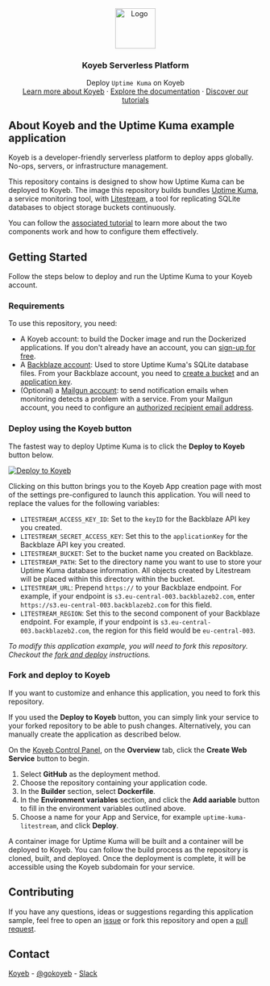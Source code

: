<div align="center">
  <a href="https://koyeb.com">
    <img src="https://www.koyeb.com/static/images/icons/koyeb.svg" alt="Logo" width="80" height="80">
  </a>
  <h3 align="center">Koyeb Serverless Platform</h3>
  <p align="center">
    Deploy <code>Uptime Kuma</code> on Koyeb
    <br />
    <a href="https://koyeb.com">Learn more about Koyeb</a>
    ·
    <a href="https://koyeb.com/docs">Explore the documentation</a>
    ·
    <a href="https://koyeb.com/tutorials">Discover our tutorials</a>
  </p>
</div>

## About Koyeb and the Uptime Kuma example application

Koyeb is a developer-friendly serverless platform to deploy apps globally. No-ops, servers, or infrastructure management.

This repository contains is designed to show how Uptime Kuma can be deployed to Koyeb.  The image this repository builds bundles [Uptime Kuma](https://github.com/louislam/uptime-kuma), a service monitoring tool, with  [Litestream](https://litestream.io/), a tool for replicating SQLite databases to object storage buckets continuously.

You can follow the [associated tutorial](https://www.koyeb.com/tutorials/monitor-your-websites-and-apps-using-uptime-kuma) to learn more about the two components work and how to configure them effectively.

## Getting Started

Follow the steps below to deploy and run the Uptime Kuma to your Koyeb account.

### Requirements

To use this repository, you need:

* A Koyeb account: to build the Docker image and run the Dockerized applications.  If you don't already have an account, you can [sign-up for free](https://app.koyeb.com/auth/signup).
* A [Backblaze account](https://secure.backblaze.com/user_signin.htm): Used to store Uptime Kuma's SQLite database files.  From your Backblaze account, you need to [create a bucket](https://www.backblaze.com/docs/cloud-storage-developer-quick-start-guide#create-a-bucket) and an [application key](https://www.backblaze.com/docs/cloud-storage-developer-quick-start-guide#create-an-application-key).
* (Optional) a [Mailgun account](https://www.mailgun.com/): to send notification emails when monitoring detects a problem with a service.  From your Mailgun account, you need to configure an [authorized recipient email address](https://help.mailgun.com/hc/en-us/articles/217531258-Authorized-Recipients).

### Deploy using the Koyeb button

The fastest way to deploy Uptime Kuma is to click the **Deploy to Koyeb** button below.

[![Deploy to Koyeb](https://www.koyeb.com/static/images/deploy/button.svg)](https://app.koyeb.com/deploy?name=uptime-kuma-koyeb&type=git&repository=null-base/uptime-kuma-koyeb&branch=main&builder=dockerfile&env[UPTIME_KUMA_PORT]=8000&env[LITESTREAM_ACCESS_KEY_ID]=REPLACE_ME&env[LITESTREAM_SECRET_ACCESS_KEY]=REPLACE_ME&env[LITESTREAM_BUCKET]=REPLACE_ME&env[LITESTREAM_PATH]=uptime-kuma&env[LITESTREAM_URL]=REPLACE_ME&env[LITESTREAM_REGION]=REPLACE_ME&ports=8000)

Clicking on this button brings you to the Koyeb App creation page with most of the settings pre-configured to launch this application.  You will need to replace the values for the following variables:

* `LITESTREAM_ACCESS_KEY_ID`: Set to the `keyID` for the Backblaze API key you created.
* `LITESTREAM_SECRET_ACCESS_KEY`: Set this to the `applicationKey` for the Backblaze API key you created.
* `LITESTREAM_BUCKET`: Set to the bucket name you created on Backblaze.
* `LITESTREAM_PATH`: Set to the directory name you want to use to store your Uptime Kuma database information.  All objects created by Litestream will be placed within this directory within the bucket.
* `LITESTREAM_URL`: Prepend `https://` to your Backblaze endpoint.  For example, if your endpoint is `s3.eu-central-003.backblazeb2.com`, enter `https://s3.eu-central-003.backblazeb2.com` for this field.
* `LITESTREAM_REGION`: Set this to the second component of your Backblaze endpoint.  For example, if your endpoint is `s3.eu-central-003.backblazeb2.com`, the region for this field would be `eu-central-003`.

_To modify this application example, you will need to fork this repository. Checkout the [fork and deploy](#fork-and-deploy-to-koyeb) instructions._

### Fork and deploy to Koyeb

If you want to customize and enhance this application, you need to fork this repository.

If you used the **Deploy to Koyeb** button, you can simply link your service to your forked repository to be able to push changes.  Alternatively, you can manually create the application as described below.

On the [Koyeb Control Panel](https://app.koyeb.com/), on the **Overview** tab, click the **Create Web Service** button to begin.

1. Select **GitHub** as the deployment method.
2. Choose the repository containing your application code.
3. In the **Builder** section, select **Dockerfile**.
4. In the **Environment variables** section, and click the **Add aariable** button to fill in the environment variables outlined above.
5. Choose a name for your App and Service, for example `uptime-kuma-litestream`, and click **Deploy**.

A container image for Uptime Kuma will be built and a container will be deployed to Koyeb.  You can follow the build process as the repository is cloned, built, and deployed.  Once the deployment is complete, it will be accessible using the Koyeb subdomain for your service.

## Contributing

If you have any questions, ideas or suggestions regarding this application sample, feel free to open an [issue](//github.com/koyeb/example-uptime-kuma/issues) or fork this repository and open a [pull request](//github.com/koyeb/example-uptime-kuma/pulls).

## Contact

[Koyeb](https://www.koyeb.com) - [@gokoyeb](https://twitter.com/gokoyeb) - [Slack](http://slack.koyeb.com/)
